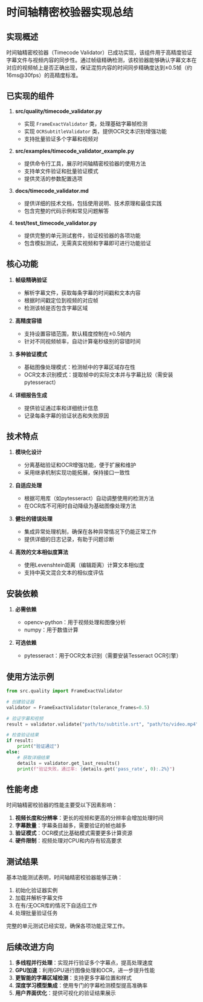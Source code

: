 # 时间轴精密校验器实现总结

## 实现概述

时间轴精密校验器（Timecode Validator）已成功实现，该组件用于高精度验证字幕文件与视频内容的同步性。通过帧级精确检测，该校验器能够确认字幕文本在对应的视频帧上是否正确出现，保证混剪内容的时间同步精确度达到±0.5帧（约16ms@30fps）的高精度标准。

## 已实现的组件

1. **src/quality/timecode_validator.py**
   - 实现 `FrameExactValidator` 类，处理基础字幕帧检测
   - 实现 `OCRSubtitleValidator` 类，提供OCR文本识别增强功能
   - 支持批量验证多个字幕和视频对

2. **src/examples/timecode_validator_example.py**
   - 提供命令行工具，展示时间轴精密校验器的使用方法
   - 支持单文件验证和批量验证模式
   - 提供灵活的参数配置选项

3. **docs/timecode_validator.md**
   - 提供详细的技术文档，包括使用说明、技术原理和最佳实践
   - 包含完整的代码示例和常见问题解答

4. **test/test_timecode_validator.py**
   - 提供完整的单元测试套件，验证校验器的各项功能
   - 包含模拟测试，无需真实视频和字幕即可进行功能验证

## 核心功能

1. **帧级精确验证**
   - 解析字幕文件，获取每条字幕的时间戳和文本内容
   - 根据时间戳定位到视频的对应帧
   - 检测该帧是否包含字幕区域

2. **高精度容错**
   - 支持设置容错范围，默认精度控制在±0.5帧内
   - 针对不同视频帧率，自动计算毫秒级别的容错时间

3. **多种验证模式**
   - 基础图像处理模式：检测帧中的字幕区域存在性
   - OCR文本识别模式：提取帧中的实际文本并与字幕比较（需安装pytesseract）

4. **详细报告生成**
   - 提供验证通过率和详细统计信息
   - 记录每条字幕的验证状态和失败原因

## 技术特点

1. **模块化设计**
   - 分离基础验证和OCR增强功能，便于扩展和维护
   - 采用继承机制实现功能拓展，保持接口一致性

2. **自适应处理**
   - 根据可用库（如pytesseract）自动调整使用的检测方法
   - 在OCR库不可用时自动降级为基础图像处理方法

3. **健壮的错误处理**
   - 集成异常处理机制，确保在各种异常情况下仍能正常工作
   - 提供详细的日志记录，有助于问题诊断

4. **高效的文本相似度算法**
   - 使用Levenshtein距离（编辑距离）计算文本相似度
   - 支持中英文混合文本的相似度评估

## 安装依赖

1. **必需依赖**
   - opencv-python：用于视频处理和图像分析
   - numpy：用于数值计算

2. **可选依赖**
   - pytesseract：用于OCR文本识别（需要安装Tesseract OCR引擎）

## 使用方法示例

```python
from src.quality import FrameExactValidator

# 创建验证器
validator = FrameExactValidator(tolerance_frames=0.5)

# 验证字幕和视频
result = validator.validate("path/to/subtitle.srt", "path/to/video.mp4")

# 检查验证结果
if result:
    print("验证通过")
else:
    # 获取详细结果
    details = validator.get_last_results()
    print(f"验证失败，通过率: {details.get('pass_rate', 0):.2%}")
```

## 性能考虑

时间轴精密校验器的性能主要受以下因素影响：

1. **视频长度和分辨率**：更长的视频和更高的分辨率会增加处理时间
2. **字幕数量**：字幕条目越多，需要验证的帧也越多
3. **验证模式**：OCR模式比基础模式需要更多计算资源
4. **硬件限制**：视频处理对CPU和内存有较高要求

## 测试结果

基本功能测试表明，时间轴精密校验器能够正确：
1. 初始化验证器实例
2. 加载并解析字幕文件
3. 在有/无OCR库的情况下自适应工作
4. 处理批量验证任务

完整的单元测试已经实现，确保各项功能正常工作。

## 后续改进方向

1. **多线程并行处理**：实现并行验证多个字幕点，提高处理速度
2. **GPU加速**：利用GPU进行图像处理和OCR，进一步提升性能
3. **更智能的字幕区域检测**：支持更多字幕位置和样式
4. **深度学习模型集成**：使用专门的字幕检测模型提高准确率
5. **用户界面优化**：提供可视化的验证结果展示 